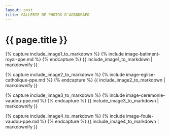 ```yaml
---
layout: post
title: GALLERIE DE PHOTOS D’AGBODRAFO
---
```


{{ page.title }}
================
<div id="sliderFrame">
<div id="slider">
{% capture include_image1_to_markdown %}
	{% include image-batiment-royal-ppe.md %}
{% endcapture %}
{{ include_image1_to_markdown | markdownify }}

{% capture include_image2_to_markdown %}
	{% include image-eglise-catholique-ppe.md %}
{% endcapture %}
{{ include_image2_to_markdown | markdownify }}

{% capture include_image3_to_markdown %}
	{% include image-ceremonie-vaudou-ppe.md %}
{% endcapture %}
{{ include_image3_to_markdown | markdownify }}

{% capture include_image4_to_markdown %}
	{% include image-foule-vaudou-ppe.md %}
{% endcapture %}
{{ include_image4_to_markdown | markdownify }}
</div>
</div>